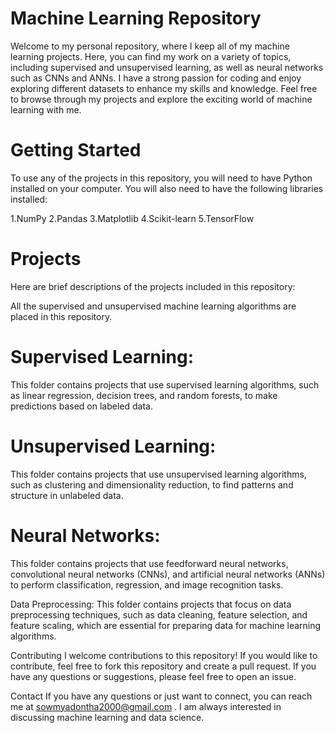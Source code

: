 # Machine Learning Repository

Welcome to my personal repository, where I keep all of my machine learning projects. Here, you can find my work on a variety of topics, including supervised and unsupervised learning, as well as neural networks such as CNNs and ANNs. I have a strong passion for coding and enjoy exploring different datasets to enhance my skills and knowledge. Feel free to browse through my projects and explore the exciting world of machine learning with me.

# Getting Started
To use any of the projects in this repository, you will need to have Python installed on your computer. You will also need to have the following libraries installed:

1.NumPy
2.Pandas
3.Matplotlib
4.Scikit-learn
5.TensorFlow

# Projects
Here are brief descriptions of the projects included in this repository:

All the supervised and unsupervised machine learning algorithms are placed in this repository.

# Supervised Learning: 
This folder contains projects that use supervised learning algorithms, such as linear regression, decision trees, and random forests, to make predictions based on labeled data.

# Unsupervised Learning: 
This folder contains projects that use unsupervised learning algorithms, such as clustering and dimensionality reduction, to find patterns and structure in unlabeled data.

# Neural Networks: 
This folder contains projects that use feedforward neural networks, convolutional neural networks (CNNs), and artificial neural networks (ANNs) to perform classification, regression, and image recognition tasks.

Data Preprocessing: This folder contains projects that focus on data preprocessing techniques, such as data cleaning, feature selection, and feature scaling, which are essential for preparing data for machine learning algorithms.

Contributing
I welcome contributions to this repository! If you would like to contribute, feel free to fork this repository and create a pull request. If you have any questions or suggestions, please feel free to open an issue.

Contact
If you have any questions or just want to connect, you can reach me at sowmyadontha2000@gmail.com . I am always interested in discussing machine learning and data science.
